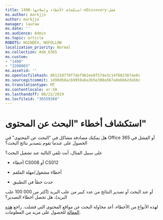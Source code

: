 ```yaml
---
title: 1490-استكشاف الأخطاء وإصلاحها-eDiscovery-فشل
ms.author: markjjo
author: markjjo
manager: lauraw
ms.date: ''
ms.audience: Admin
ms.topic: article
ROBOTS: NOINDEX, NOFOLLOW
localization_priority: Normal
ms.collection: Adm_O365
ms.custom:
- "1490"
- "3200003"
ms.assetid: ''
ms.openlocfilehash: 88122d778f7def962ee0f574e3c14f602387ae0c
ms.sourcegitcommit: 1d98db8acb9959aba3b5e308a567ade6b62da56c
ms.translationtype: MT
ms.contentlocale: ar-SA
ms.lasthandoff: 08/22/2019
ms.locfileid: "36559360"
---
```

# <a name="troubleshoot-content-search-errors"></a>استكشاف أخطاء "البحث عن المحتوى"

هل يمكنك مصادفة مشاكل في "البحث عن المحتوى" في Office 365 أو الفشل في الحصول على عندما تقوم بتصدير نتائج البحث؟

على سبيل المثال، أنت تلقي التالية عند تشغيل البحث؟

- أخطاء CS008 أو CS012

- أخطاء مشغول/مهلة الملقم

- حدث خطأ في التطبيق

أو عند البحث أو تصدير النتائج من عدد كبير من علب البريد (أكثر من 000 100 علب البريد)، هل تحصل أخطاء التصدير؟

لهذه الأنواع من الأخطاء، أعد محاولة البحث عن مواقع المحتوى التي فشلت. راجع [هذه المقالة](https://docs.microsoft.com/office365/securitycompliance/retry-failed-content-search) للحصول على مزيد من المعلومات.

